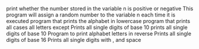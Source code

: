 print whether the number stored in the variable n is positive or negative
This program will assign a random number to the variable n each time it is executed
program that prints the alphabet in lowercase
program that prints all cases
all letters except
Prints all single digits of base 10
prints all single digits of base 10
Program to print alphabet letters in reverse
Prints all single digits of base 16
Prints all single digits with , and space
